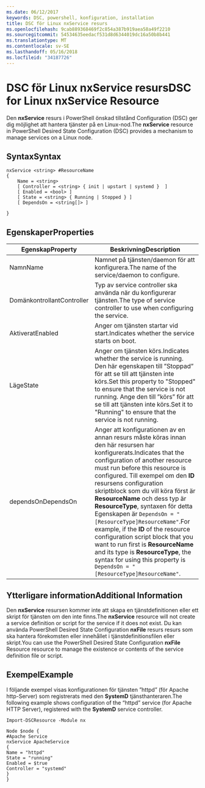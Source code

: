```yaml
---
ms.date: 06/12/2017
keywords: DSC, powershell, konfiguration, installation
title: DSC för Linux nxService resurs
ms.openlocfilehash: 9cab889368469f2c854a387b919aea58a49f2210
ms.sourcegitcommit: 54534635eedacf531d8d6344019dc16a50b8b441
ms.translationtype: MT
ms.contentlocale: sv-SE
ms.lasthandoff: 05/16/2018
ms.locfileid: "34187726"
---
```

# <a name="dsc-for-linux-nxservice-resource"></a><span data-ttu-id="5462d-103">DSC för Linux nxService resurs</span><span class="sxs-lookup"><span data-stu-id="5462d-103">DSC for Linux nxService Resource</span></span>

<span data-ttu-id="5462d-104">Den **nxService** resurs i PowerShell önskad tillstånd Configuration (DSC) ger dig möjlighet att hantera tjänster på en Linux-nod.</span><span class="sxs-lookup"><span data-stu-id="5462d-104">The **nxService** resource in PowerShell Desired State Configuration (DSC) provides a mechanism to manage services on a Linux node.</span></span>

## <a name="syntax"></a><span data-ttu-id="5462d-105">Syntax</span><span class="sxs-lookup"><span data-stu-id="5462d-105">Syntax</span></span>

```
nxService <string> #ResourceName
{
    Name = <string>
    [ Controller = <string> { init | upstart | systemd }  ]
    [ Enabled = <bool> ]
    [ State = <string> { Running | Stopped } ]
    [ DependsOn = <string[]> ]

}
```

## <a name="properties"></a><span data-ttu-id="5462d-106">Egenskaper</span><span class="sxs-lookup"><span data-stu-id="5462d-106">Properties</span></span>
|  <span data-ttu-id="5462d-107">Egenskap</span><span class="sxs-lookup"><span data-stu-id="5462d-107">Property</span></span> |  <span data-ttu-id="5462d-108">Beskrivning</span><span class="sxs-lookup"><span data-stu-id="5462d-108">Description</span></span> |
|---|---|
| <span data-ttu-id="5462d-109">Namn</span><span class="sxs-lookup"><span data-stu-id="5462d-109">Name</span></span>| <span data-ttu-id="5462d-110">Namnet på tjänsten/daemon för att konfigurera.</span><span class="sxs-lookup"><span data-stu-id="5462d-110">The name of the service/daemon to configure.</span></span>|
| <span data-ttu-id="5462d-111">Domänkontrollant</span><span class="sxs-lookup"><span data-stu-id="5462d-111">Controller</span></span>| <span data-ttu-id="5462d-112">Typ av service controller ska använda när du konfigurerar tjänsten.</span><span class="sxs-lookup"><span data-stu-id="5462d-112">The type of service controller to use when configuring the service.</span></span>|
| <span data-ttu-id="5462d-113">Aktiverat</span><span class="sxs-lookup"><span data-stu-id="5462d-113">Enabled</span></span>| <span data-ttu-id="5462d-114">Anger om tjänsten startar vid start.</span><span class="sxs-lookup"><span data-stu-id="5462d-114">Indicates whether the service starts on boot.</span></span>|
| <span data-ttu-id="5462d-115">Läge</span><span class="sxs-lookup"><span data-stu-id="5462d-115">State</span></span>| <span data-ttu-id="5462d-116">Anger om tjänsten körs.</span><span class="sxs-lookup"><span data-stu-id="5462d-116">Indicates whether the service is running.</span></span> <span data-ttu-id="5462d-117">Den här egenskapen till ”Stoppad” för att se till att tjänsten inte körs.</span><span class="sxs-lookup"><span data-stu-id="5462d-117">Set this property to "Stopped" to ensure that the service is not running.</span></span> <span data-ttu-id="5462d-118">Ange den till ”körs” för att se till att tjänsten inte körs.</span><span class="sxs-lookup"><span data-stu-id="5462d-118">Set it to "Running" to ensure that the service is not running.</span></span>|
| <span data-ttu-id="5462d-119">dependsOn</span><span class="sxs-lookup"><span data-stu-id="5462d-119">DependsOn</span></span> | <span data-ttu-id="5462d-120">Anger att konfigurationen av en annan resurs måste köras innan den här resursen har konfigurerats.</span><span class="sxs-lookup"><span data-stu-id="5462d-120">Indicates that the configuration of another resource must run before this resource is configured.</span></span> <span data-ttu-id="5462d-121">Till exempel om den **ID** resursens configuration skriptblock som du vill köra först är **ResourceName** och dess typ är **ResourceType**, syntaxen för detta Egenskapen är `DependsOn = "[ResourceType]ResourceName"`.</span><span class="sxs-lookup"><span data-stu-id="5462d-121">For example, if the **ID** of the resource configuration script block that you want to run first is **ResourceName** and its type is **ResourceType**, the syntax for using this property is `DependsOn = "[ResourceType]ResourceName"`.</span></span>|


## <a name="additional-information"></a><span data-ttu-id="5462d-122">Ytterligare information</span><span class="sxs-lookup"><span data-stu-id="5462d-122">Additional Information</span></span>

<span data-ttu-id="5462d-123">Den **nxService** resursen kommer inte att skapa en tjänstdefinitionen eller ett skript för tjänsten om den inte finns.</span><span class="sxs-lookup"><span data-stu-id="5462d-123">The **nxService** resource will not create a service definition or script for the service if it does not exist.</span></span> <span data-ttu-id="5462d-124">Du kan använda PowerShell Desired State Configuration **nxFile** resurs resurs som ska hantera förekomsten eller innehållet i tjänstdefinitionsfilen eller skript.</span><span class="sxs-lookup"><span data-stu-id="5462d-124">You can use the PowerShell Desired State Configuration **nxFile** Resource resource to manage the existence or contents of the service definition file or script.</span></span>

## <a name="example"></a><span data-ttu-id="5462d-125">Exempel</span><span class="sxs-lookup"><span data-stu-id="5462d-125">Example</span></span>

<span data-ttu-id="5462d-126">I följande exempel visas konfigurationen för tjänsten ”httpd” (för Apache http-Server) som registrerats med den **SystemD** tjänsthanteraren.</span><span class="sxs-lookup"><span data-stu-id="5462d-126">The following example shows configuration of the “httpd” service (for Apache HTTP Server), registered with the **SystemD** service controller.</span></span>

```
Import-DSCResource -Module nx

Node $node {
#Apache Service
nxService ApacheService
{
Name = "httpd"
State = "running"
Enabled = $true
Controller = "systemd"
}
}
```